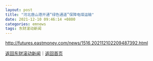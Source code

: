 ```yaml
---
layout: post
title: "河北唐山港开通“绿色通道”保障电煤运输"
date: 2021-12-10 09:46:14 +0800
categories: emnews
tags: 东财滚动新闻
---
```




<http://futures.eastmoney.com/news/1516,202112102209487392.html>

[返回东财滚动新闻](//finews.withounder.com/emnews/)｜[返回首页](//finews.withounder.com/)